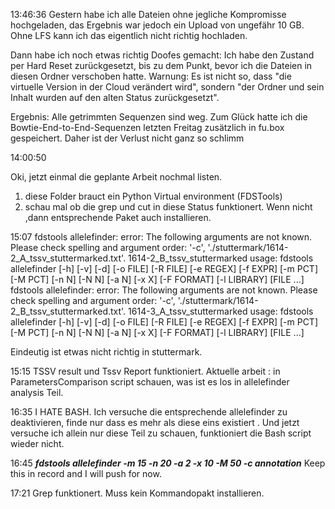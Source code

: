 13:46:36
Gestern habe ich alle Dateien ohne jegliche Kompromisse hochgeladen, das Ergebnis war jedoch ein Upload von ungefähr 10 GB. Ohne LFS kann ich das eigentlich nicht richtig hochladen.

Dann habe ich noch etwas richtig Doofes gemacht: Ich habe den Zustand per Hard Reset zurückgesetzt, bis zu dem Punkt, bevor ich die Dateien in diesen Ordner verschoben hatte.
Warnung: Es ist nicht so, dass "die virtuelle Version in der Cloud verändert wird", sondern "der Ordner und sein Inhalt wurden auf den alten Status zurückgesetzt".

Ergebnis: Alle getrimmten Sequenzen sind weg.
Zum Glück hatte ich die Bowtie-End-to-End-Sequenzen letzten Freitag zusätzlich in fu.box gespeichert. Daher ist der Verlust nicht ganz so schlimm 


14:00:50

Oki, jetzt einmal die geplante Arbeit nochmal listen. 

1. diese Folder brauct ein Python Virtual environment (FDSTools)
2. schau mal ob die grep und cut in diese Status funktionert. Wenn nicht ,dann entsprechende Paket auch installieren. 


15:07
fdstools allelefinder: error: The following arguments are not known. Please check spelling and argument order: '-c', './stuttermark/1614-2_A_tssv_stuttermarked.txt'.
1614-2_B_tssv_stuttermarked
usage: fdstools allelefinder [-h] [-v] [-d] [-o FILE] [-R FILE] [-e REGEX] [-f EXPR] [-m PCT] [-M PCT] [-n N] [-N N] [-a N] [-x X]
                             [-F FORMAT] [-l LIBRARY]
                             [FILE ...]
fdstools allelefinder: error: The following arguments are not known. Please check spelling and argument order: '-c', './stuttermark/1614-2_B_tssv_stuttermarked.txt'.
1614-3_A_tssv_stuttermarked
usage: fdstools allelefinder [-h] [-v] [-d] [-o FILE] [-R FILE] [-e REGEX] [-f EXPR] [-m PCT] [-M PCT] [-n N] [-N N] [-a N] [-x X]
                             [-F FORMAT] [-l LIBRARY]
                             [FILE ...]

Eindeutig ist etwas nicht richtig in stuttermark. 

15:15 
TSSV result und Tssv Report funktioniert. 
Aktuelle arbeit : in ParametersComparison script schauen, was ist es los in allelefinder  analysis Teil.


16:35 
I HATE BASH.
Ich versuche die entsprechende allelefinder zu deaktivieren, finde nur dass es mehr als diese eins existiert . 
Und jetzt versuche ich allein nur diese Teil zu schauen, funktioniert die Bash script wieder nicht. 

16:45
***fdstools allelefinder -m 15 -n 20 -a 2 -x 10 -M 50 -c annotation***
Keep this in record and I will push for now.

17:21
Grep funktionert. Muss kein Kommandopakt installieren.


